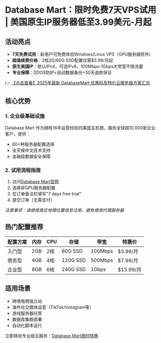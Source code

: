 # Database Mart：限时免费7天VPS试用 | 美国原生IP服务器低至3.99美元-月起

## 活动亮点

- **7天免费试用**：新用户可免费体验Windows/Linux VPS（GPU服务器除外）
- **超值续费价格**：2核2G/60G SSD配置仅需$3.99/月起
- **原生美国IP**：默认IPv4，可选IPv6，100Mbps-1Gbps大带宽不限流量
- **专业保障**：DDOS防护+自动数据备份+30天退款保证

👉 [【点击查看】2025年最新 DatabaseMart 优惠码及特价云服务器方案汇总](https://bit.ly/DatabaseMart)

## 核心优势

### 1. 企业级基础设施
Database Mart 作为拥有16年运营经验的美国主机商，服务全球超10,000家企业客户，提供：
- 60+种服务器配置选择
- 全天候中文技术支持
- 金融级数据安全保障

### 2. 试用流程指南
1. 访问[Database Mart官网](https://bit.ly/DatabaseMart)
2. 选择非GPU服务器配置
3. 在订单备注栏填写"7 days free trial"
4. 提交订单（无需支付）

*注意事项：请使用真实地理位置信息注册，避免使用代理服务器*

## 热门配置推荐

| 配置方案       | 内存 | CPU | 存储  | 带宽   | 特惠价   |
|----------------|------|-----|-------|--------|----------|
| 入门型        | 2GB  | 2核 | 60G SSD | 100Mbps | $3.99/月 |
| 商务型        | 4GB  | 4核 | 120G SSD | 500Mbps | $7.99/月 |
| 企业型        | 8GB  | 6核 | 240G SSD | 1Gbps   | $15.99/月|

## 适用场景
- 跨境电商独立站
- 海外社交媒体运营（TikTok/Instagram等）
- 游戏服务器托管
- 数据库集群部署
- 自动化脚本运行

立即体验专业级云服务：[Database Mart限时特惠](https://bit.ly/DatabaseMart)